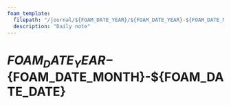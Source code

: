 ```yaml
---
foam_template:
  filepath: "/journal/${FOAM_DATE_YEAR}/${FOAM_DATE_YEAR}-${FOAM_DATE_MONTH}-${FOAM_DATE_DATE}.md"
  description: "Daily note"
---
```

# ${FOAM_DATE_YEAR}-${FOAM_DATE_MONTH}-${FOAM_DATE_DATE}

